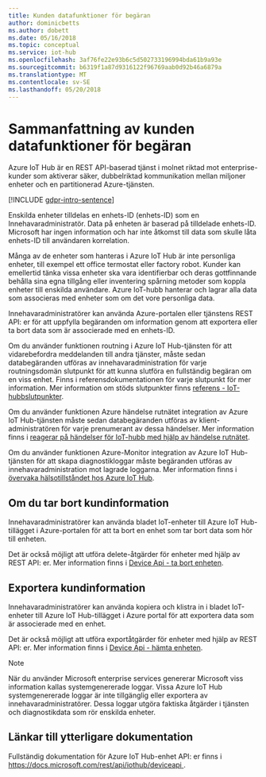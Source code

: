 ```yaml
---
title: Kunden datafunktioner för begäran
author: dominicbetts
ms.author: dobett
ms.date: 05/16/2018
ms.topic: conceptual
ms.service: iot-hub
ms.openlocfilehash: 3af76fe22e93b6c5d502733196994bda61b9a93e
ms.sourcegitcommit: b6319f1a87d9316122f96769aab0d92b46a6879a
ms.translationtype: MT
ms.contentlocale: sv-SE
ms.lasthandoff: 05/20/2018
---
```

# <a name="summary-of-customer-data-request-features"></a>Sammanfattning av kunden datafunktioner för begäran

Azure IoT Hub är en REST API-baserad tjänst i molnet riktad mot enterprise-kunder som aktiverar säker, dubbelriktad kommunikation mellan miljoner enheter och en partitionerad Azure-tjänsten.

[!INCLUDE [gdpr-intro-sentence](../../includes/gdpr-intro-sentence.md)]

Enskilda enheter tilldelas en enhets-ID (enhets-ID) som en Innehavaradministratör. Data på enheten är baserad på tilldelade enhets-ID. Microsoft har ingen information och har inte åtkomst till data som skulle låta enhets-ID till användaren korrelation.

Många av de enheter som hanteras i Azure IoT Hub är inte personliga enheter, till exempel ett office termostat eller factory robot. Kunder kan emellertid tänka vissa enheter ska vara identifierbar och deras gottfinnande behålla sina egna tillgång eller inventering spårning metoder som koppla enheter till enskilda användare. Azure IoT-hubb hanterar och lagrar alla data som associeras med enheter som om det vore personliga data.

Innehavaradministratörer kan använda Azure-portalen eller tjänstens REST API: er för att uppfylla begäranden om information genom att exportera eller ta bort data som är associerade med en enhets-ID.

Om du använder funktionen routning i Azure IoT Hub-tjänsten för att vidarebefordra meddelanden till andra tjänster, måste sedan databegäranden utföras av innehavaradministration för varje routningsdomän slutpunkt för att kunna slutföra en fullständig begäran om en viss enhet. Finns i referensdokumentationen för varje slutpunkt för mer information. Mer information om stöds slutpunkter finns [referens - IoT-hubbslutpunkter](iot-hub-devguide-endpoints.md).

Om du använder funktionen Azure händelse rutnätet integration av Azure IoT Hub-tjänsten måste sedan databegäranden utföras av klient-administratören för varje prenumerant av dessa händelser. Mer information finns i [reagerar på händelser för IoT-hubb med hjälp av händelse rutnätet](iot-hub-event-grid.md).

Om du använder funktionen Azure-Monitor integration av Azure IoT Hub-tjänsten för att skapa diagnostikloggar måste begäranden utföras av innehavaradministration mot lagrade loggarna. Mer information finns i [övervaka hälsotillståndet hos Azure IoT Hub](iot-hub-monitor-resource-health.md).

## <a name="deleting-customer-data"></a>Om du tar bort kundinformation

Innehavaradministratörer kan använda bladet IoT-enheter till Azure IoT Hub-tillägget i Azure-portalen för att ta bort en enhet som tar bort data som hör till enheten.

Det är också möjligt att utföra delete-åtgärder för enheter med hjälp av REST API: er. Mer information finns i [Device Api - ta bort enheten](https://docs.microsoft.com/rest/api/iothub/deviceapi/deletedevice).

## <a name="exporting-customer-data"></a>Exportera kundinformation

Innehavaradministratörer kan använda kopiera och klistra in i bladet IoT-enheter till Azure IoT Hub-tillägget i Azure portal för att exportera data som är associerade med en enhet.

Det är också möjligt att utföra exportåtgärder för enheter med hjälp av REST API: er. Mer information finns i [Device Api - hämta enheten](https://docs.microsoft.com/rest/api/iothub/deviceapi/getdevice).

> [!NOTE]
> När du använder Microsoft enterprise services genererar Microsoft viss information kallas systemgenererade loggar. Vissa Azure IoT Hub systemgenererade loggar är inte tillgänglig eller exportera av innehavaradministratörer. Dessa loggar utgöra faktiska åtgärder i tjänsten och diagnostikdata som rör enskilda enheter.

## <a name="links-to-additional-documentation"></a>Länkar till ytterligare dokumentation

Fullständig dokumentation för Azure IoT Hub-enhet API: er finns i [ https://docs.microsoft.com/rest/api/iothub/deviceapi ](https://docs.microsoft.com/rest/api/iothub/deviceapi).